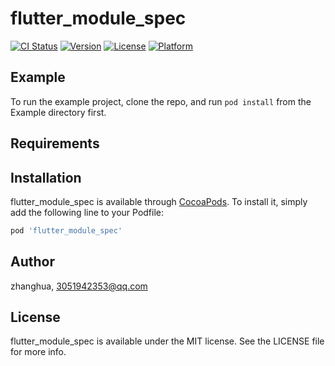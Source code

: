 # flutter_module_spec

[![CI Status](https://img.shields.io/travis/zhanghua/flutter_module_spec.svg?style=flat)](https://travis-ci.org/zhanghua/flutter_module_spec)
[![Version](https://img.shields.io/cocoapods/v/flutter_module_spec.svg?style=flat)](https://cocoapods.org/pods/flutter_module_spec)
[![License](https://img.shields.io/cocoapods/l/flutter_module_spec.svg?style=flat)](https://cocoapods.org/pods/flutter_module_spec)
[![Platform](https://img.shields.io/cocoapods/p/flutter_module_spec.svg?style=flat)](https://cocoapods.org/pods/flutter_module_spec)

## Example

To run the example project, clone the repo, and run `pod install` from the Example directory first.

## Requirements

## Installation

flutter_module_spec is available through [CocoaPods](https://cocoapods.org). To install
it, simply add the following line to your Podfile:

```ruby
pod 'flutter_module_spec'
```

## Author

zhanghua, 3051942353@qq.com

## License

flutter_module_spec is available under the MIT license. See the LICENSE file for more info.
